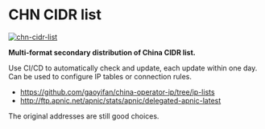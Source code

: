# CHN CIDR list

[![chn-cidr-list](https://img.shields.io/badge/LICENSE-BSD3%20Clause%20Liscense-red?style=flat-square)](./LICENSE)

**Multi-format secondary distribution of China CIDR list.<br>**

Use CI/CD to automatically check and update, each update within one day.<br>
Can be used to configure IP tables or connection rules.

- https://github.com/gaoyifan/china-operator-ip/tree/ip-lists
- http://ftp.apnic.net/apnic/stats/apnic/delegated-apnic-latest

The original addresses are still good choices.
